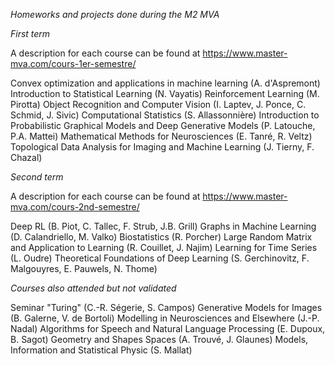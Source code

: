 *Homeworks and projects done during the M2 MVA*

*First term*

A description for each course can be found at https://www.master-mva.com/cours-1er-semestre/

Convex optimization and applications in machine learning (A. d'Aspremont)
Introduction to Statistical Learning (N. Vayatis)
Reinforcement Learning (M. Pirotta)
Object Recognition and Computer Vision (I. Laptev, J. Ponce, C. Schmid, J. Sivic)
Computational Statistics (S. Allassonnière)
Introduction to Probabilistic Graphical Models and Deep Generative Models (P. Latouche, P.A. Mattei)
Mathematical Methods for Neurosciences (E. Tanré, R. Veltz)
Topological Data Analysis for Imaging and Machine Learning (J. Tierny, F. Chazal)

*Second term*

A description for each course can be found at https://www.master-mva.com/cours-2nd-semestre/

Deep RL (B. Piot, C. Tallec, F. Strub, J.B. Grill)
Graphs in Machine Learning (D. Calandriello, M. Valko)
Biostatistics (R. Porcher)
Large Random Matrix and Application to Learning (R. Couillet, J. Najim)
Learning for Time Series (L. Oudre)
Theoretical Foundations of Deep Learning (S. Gerchinovitz, F. Malgouyres, E. Pauwels, N. Thome)

*Courses also attended but not validated*

Seminar "Turing" (C.-R. Ségerie, S. Campos)
Generative Models for Images (B. Galerne, V. de Bortoli)
Modelling in Neurosciences and Elsewhere (J.-P. Nadal)
Algorithms for Speech and Natural Language Processing (E. Dupoux, B. Sagot)
Geometry and Shapes Spaces (A. Trouvé, J. Glaunes)
Models, Information and Statistical Physic (S. Mallat)

